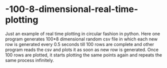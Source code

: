 # -100-8-dimensional-real-time-plotting
Just an example of real time plotting in circular fashion in python.
Here one program generates 100*8 dimensional random csv file in which each new row is generated every 0.5 seconds till 100 rows are complete and other program reads the csv and plots it as soon as new row is generated.
Once 100 rows are plotted, it starts plotting the same points again and repeats the same process infinitely.
